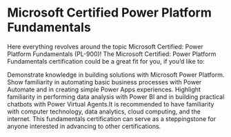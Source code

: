 # Microsoft Certified Power Platform Fundamentals
Here everything revolves around the topic Microsoft Certified: Power Platform Fundamentals (PL-900)!
The Microsoft Certified: Power Platform Fundamentals certification could be a great fit for you, if you’d like to:

Demonstrate knowledge in building solutions with Microsoft Power Platform.
Show familiarity in automating basic business processes with Power Automate and in creating simple Power Apps experiences.
Highlight familiarity in performing data analysis with Power BI and in building practical chatbots with Power Virtual Agents.It is recommended to have familiarity with computer technology, data analytics, cloud computing, and the internet. This fundamentals certification can serve as a steppingstone for anyone interested in advancing to other certifications.
